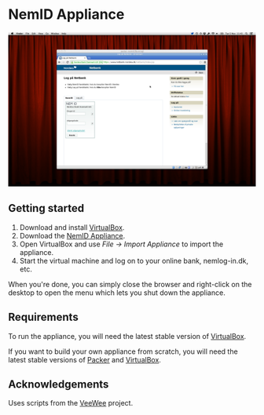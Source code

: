 NemID Appliance
===============

![A screenshot of the appliance in action](./docs/packer.png)


Getting started
---------------

1. Download and install [VirtualBox](https://www.virtualbox.org).
2. Download the [NemID Appliance](https://dl.dropboxusercontent.com/u/2736733/NemID/packer-nemid.ova).
3. Open VirtualBox and use *File → Import Appliance* to import the appliance.
4. Start the virtual machine and log on to your online bank, nemlog-in.dk, etc.

When you're done, you can simply close the browser and right-click on the desktop to open the menu which lets you shut down the appliance.


Requirements
------------

To run the appliance, you will need the latest stable version of [VirtualBox](https://www.virtualbox.org).

If you want to build your own appliance from scratch, you will need the latest stable versions of [Packer](http://www.packer.io) and [VirtualBox](https://www.virtualbox.org).


Acknowledgements
----------------

Uses scripts from the [VeeWee](https://github.com/jedi4ever/veewee/) project.
